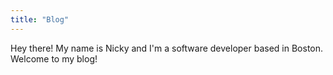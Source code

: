 ```yaml
---
title: "Blog"
---
```


Hey there! My name is Nicky and I'm a software developer based in Boston. Welcome to my blog!
